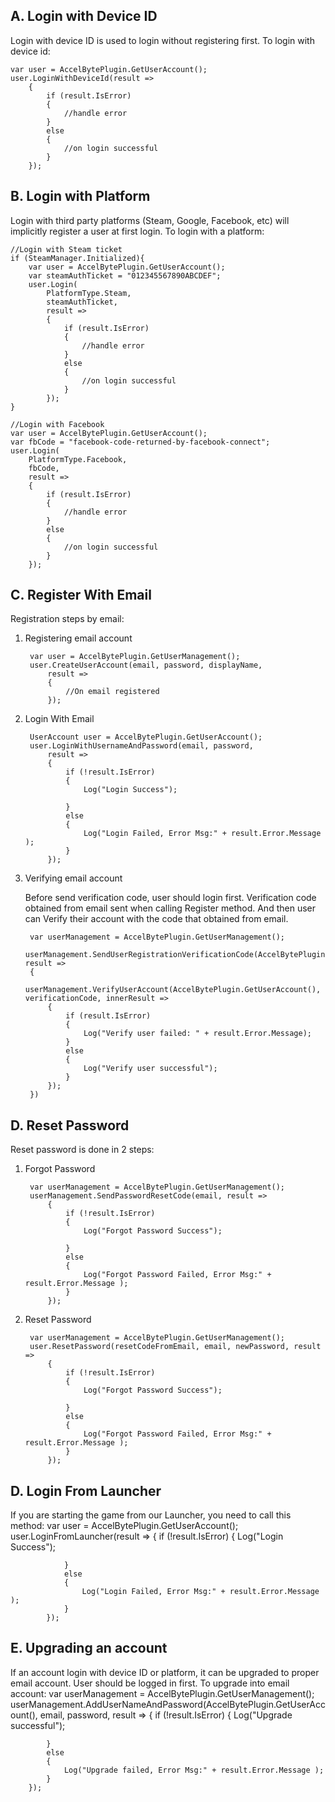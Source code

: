 ## A. Login with Device ID

Login with device ID is used to login without registering first. To login with device id:
    <!-- language: lang-cs -->

    var user = AccelBytePlugin.GetUserAccount();
    user.LoginWithDeviceId(result =>
        {
            if (result.IsError)
            {
                //handle error
            }
            else
            {
                //on login successful
            }
        });

## B. Login with Platform

Login with third party platforms (Steam, Google, Facebook, etc) will implicitly register a user at first login. To login with a platform:
<!-- language: lang-cs -->

    //Login with Steam ticket
    if (SteamManager.Initialized){
        var user = AccelBytePlugin.GetUserAccount();
        var steamAuthTicket = "012345567890ABCDEF";
        user.Login(
            PlatformType.Steam,
            steamAuthTicket,
            result =>
            {
                if (result.IsError)
                {
                    //handle error
                }
                else
                {
                    //on login successful
                }
            });
    }

    //Login with Facebook
    var user = AccelBytePlugin.GetUserAccount();
    var fbCode = "facebook-code-returned-by-facebook-connect";
    user.Login(
        PlatformType.Facebook,
        fbCode,
        result =>
        {
            if (result.IsError)
            {
                //handle error
            }
            else
            {
                //on login successful
            }
        });

## C. Register With Email

Registration steps by email:

1. Registering email account

    <!-- language: lang-cs -->
        var user = AccelBytePlugin.GetUserManagement();
        user.CreateUserAccount(email, password, displayName,
            result =>
            {
                //On email registered
            });

1. Login With Email

    <!-- language: lang-cs -->
        UserAccount user = AccelBytePlugin.GetUserAccount();
        user.LoginWithUsernameAndPassword(email, password,
            result =>
            {
                if (!result.IsError)
                {
                    Log("Login Success");

                }
                else
                {
                    Log("Login Failed, Error Msg:" + result.Error.Message );
                }
            });

1. Verifying email account

    Before send verification code, user should login first. Verification code obtained from email sent when calling Register method. And then user can Verify their account with the code that obtained from email.

    <!-- language: lang-cs -->
        var userManagement = AccelBytePlugin.GetUserManagement();
        userManagement.SendUserRegistrationVerificationCode(AccelBytePlugin.GetUserAccount(), result => 
        {
            userManagement.VerifyUserAccount(AccelBytePlugin.GetUserAccount(), verificationCode, innerResult =>
            {
                if (result.IsError)
                {
                    Log("Verify user failed: " + result.Error.Message);
                }
                else
                {
                    Log("Verify user successful");
                }
            });
        })

## D. Reset Password

Reset password is done in 2 steps:

1. Forgot Password

    <!-- language: lang-cs -->
        var userManagement = AccelBytePlugin.GetUserManagement();
        userManagement.SendPasswordResetCode(email, result =>
            {
                if (!result.IsError)
                {
                    Log("Forgot Password Success");

                }
                else
                {
                    Log("Forgot Password Failed, Error Msg:" + result.Error.Message );
                }
            });

2. Reset Password

    <!-- language: lang-cs -->
        var userManagement = AccelBytePlugin.GetUserManagement();
        user.ResetPassword(resetCodeFromEmail, email, newPassword, result =>
            {
                if (!result.IsError)
                {
                    Log("Forgot Password Success");

                }
                else
                {
                    Log("Forgot Password Failed, Error Msg:" + result.Error.Message );
                }
            });

## D. Login From Launcher

If you are starting the game from our Launcher, you need to call this method:
    <!-- language: lang-cs -->
        var user = AccelBytePlugin.GetUserAccount();
        user.LoginFromLauncher(result =>
            {
                if (!result.IsError)
                {
                    Log("Login Success");

                }
                else
                {
                    Log("Login Failed, Error Msg:" + result.Error.Message );
                }
            });

## E. Upgrading an account

If an account login with device ID or platform, it can be upgraded to proper email account. User should be logged in first. To upgrade into email account:
    <!-- language: lang-cs -->
        var userManagement = AccelBytePlugin.GetUserManagement();
        userManagement.AddUserNameAndPassword(AccelBytePlugin.GetUserAccount(), email, password,
        result =>
        {
            if (!result.IsError)
            {
                Log("Upgrade successful");

            }
            else
            {
                Log("Upgrade failed, Error Msg:" + result.Error.Message );
            }
        });
